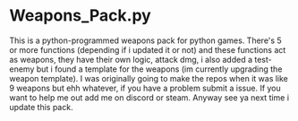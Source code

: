 # Weapons_Pack.py
This is a python-programmed weapons pack for python games.
There's 5 or more functions (depending if i updated it or not)
and these functions act as weapons, they have their own logic, attack dmg, i also added a test-enemy
but i found a template for the weapons (im currently upgrading the weapon template).
I was originally going to make the repos when it was like 9 weapons but ehh whatever, if you have a problem submit a issue.
If you want to help me out add me on discord or steam. Anyway see ya next time i update this pack.
